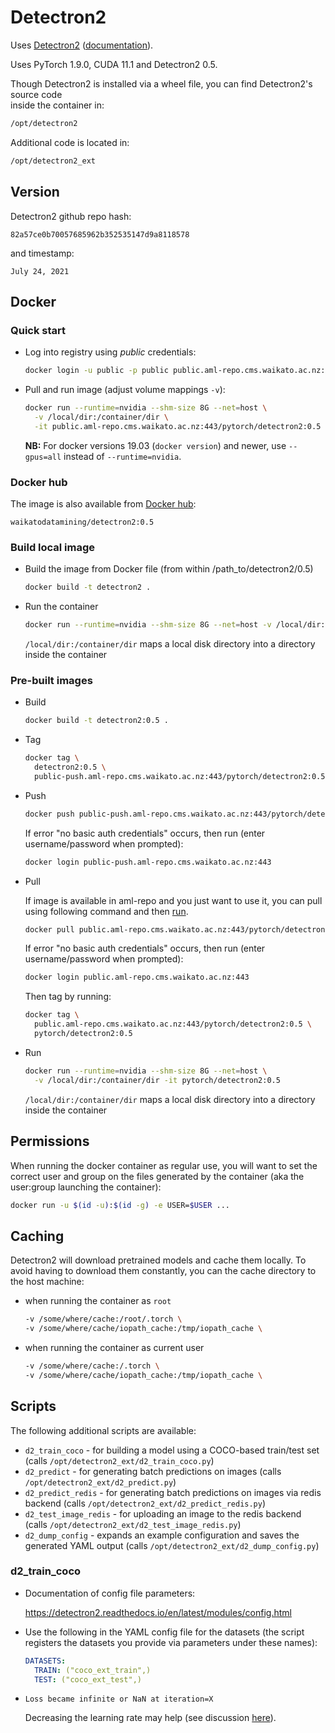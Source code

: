 # Detectron2

Uses [Detectron2](https://github.com/facebookresearch/detectron2) ([documentation](https://detectron2.readthedocs.io/en/v0.5/)). 

Uses PyTorch 1.9.0, CUDA 11.1 and Detectron2 0.5.

Though Detectron2 is installed via a wheel file, you can find Detectron2's source code \
inside the container in:

```bash
/opt/detectron2
```

Additional code is located in:

```bash
/opt/detectron2_ext
```

## Version

Detectron2 github repo hash:

```
82a57ce0b70057685962b352535147d9a8118578
```

and timestamp:

```
July 24, 2021
```

## Docker

### Quick start

* Log into registry using *public* credentials:

  ```bash
  docker login -u public -p public public.aml-repo.cms.waikato.ac.nz:443 
  ```

* Pull and run image (adjust volume mappings `-v`):

  ```bash
  docker run --runtime=nvidia --shm-size 8G --net=host \
    -v /local/dir:/container/dir \
    -it public.aml-repo.cms.waikato.ac.nz:443/pytorch/detectron2:0.5
  ```

  **NB:** For docker versions 19.03 (`docker version`) and newer, use `--gpus=all` instead of `--runtime=nvidia`.

### Docker hub

The image is also available from [Docker hub](https://hub.docker.com/u/waikatodatamining):

```
waikatodatamining/detectron2:0.5
```

### Build local image

* Build the image from Docker file (from within /path_to/detectron2/0.5)

  ```bash
  docker build -t detectron2 .
  ```
  
* Run the container

  ```bash
  docker run --runtime=nvidia --shm-size 8G --net=host -v /local/dir:/container/dir -it detectron2
  ```
  `/local/dir:/container/dir` maps a local disk directory into a directory inside the container

### Pre-built images

* Build

  ```bash
  docker build -t detectron2:0.5 .
  ```
  
* Tag

  ```bash
  docker tag \
    detectron2:0.5 \
    public-push.aml-repo.cms.waikato.ac.nz:443/pytorch/detectron2:0.5
  ```
  
* Push

  ```bash
  docker push public-push.aml-repo.cms.waikato.ac.nz:443/pytorch/detectron2:0.5
  ```
  If error "no basic auth credentials" occurs, then run (enter username/password when prompted):
  
  ```bash
  docker login public-push.aml-repo.cms.waikato.ac.nz:443
  ```
  
* Pull

  If image is available in aml-repo and you just want to use it, you can pull using following command and then [run](#run).

  ```bash
  docker pull public.aml-repo.cms.waikato.ac.nz:443/pytorch/detectron2:0.5
  ```
  If error "no basic auth credentials" occurs, then run (enter username/password when prompted):
  
  ```bash
  docker login public.aml-repo.cms.waikato.ac.nz:443
  ```
  Then tag by running:
  
  ```bash
  docker tag \
    public.aml-repo.cms.waikato.ac.nz:443/pytorch/detectron2:0.5 \
    pytorch/detectron2:0.5
  ```
  
* <a name="run">Run</a>

  ```bash
  docker run --runtime=nvidia --shm-size 8G --net=host \
    -v /local/dir:/container/dir -it pytorch/detectron2:0.5
  ```
  `/local/dir:/container/dir` maps a local disk directory into a directory inside the container


## Permissions

When running the docker container as regular use, you will want to set the correct
user and group on the files generated by the container (aka the user:group launching
the container):

```bash
docker run -u $(id -u):$(id -g) -e USER=$USER ...
```

## Caching

Detectron2 will download pretrained models and cache them locally. To avoid having
to download them constantly, you can the cache directory to the host machine:

* when running the container as `root`

  ```bash
  -v /some/where/cache:/root/.torch \
  -v /some/where/cache/iopath_cache:/tmp/iopath_cache \
  ```

* when running the container as current user

  ```bash
  -v /some/where/cache:/.torch \
  -v /some/where/cache/iopath_cache:/tmp/iopath_cache \
  ```


## Scripts

The following additional scripts are available:

* `d2_train_coco` - for building a model using a COCO-based train/test set (calls `/opt/detectron2_ext/d2_train_coco.py`)
* `d2_predict` - for generating batch predictions on images (calls `/opt/detectron2_ext/d2_predict.py`)
* `d2_predict_redis` - for generating batch predictions on images via redis backend (calls `/opt/detectron2_ext/d2_predict_redis.py`)
* `d2_test_image_redis` - for uploading an image to the redis backend (calls `/opt/detectron2_ext/d2_test_image_redis.py`)
* `d2_dump_config` - expands an example configuration and saves the generated YAML output (calls `/opt/detectron2_ext/d2_dump_config.py`)

### d2_train_coco

* Documentation of config file parameters:

  https://detectron2.readthedocs.io/en/latest/modules/config.html
  
* Use the following in the YAML config file for the datasets (the script registers the datasets you provide via parameters under these names):

  ```yaml
  DATASETS:
    TRAIN: ("coco_ext_train",)
    TEST: ("coco_ext_test",)
  ```

* `Loss became infinite or NaN at iteration=X`
  
  Decreasing the learning rate may help (see discussion [here](https://github.com/facebookresearch/detectron2/issues/550#issuecomment-655127445)).
